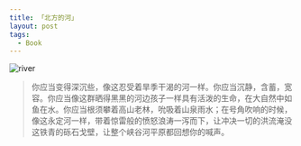 ```yaml
---
title: 「北方的河」
layout: post
tags:
  - Book
---
```




![river](http://static.simpledesktops.com/uploads/desktops/2014/04/15/Subtle_Ocean.jpg)

> 你应当变得深沉些，像这忍受着旱季干渴的河一样。你应当沉静，含蓄，宽容。你应当像这群晒得黑黑的河边孩子一样具有活泼的生命，在大自然中如鱼在水。你应当根须攀着高山老林，吮吸着山泉雨水；在号角吹响的时候，像这永定河一样，带着惊雷般的愤怒浪涛一泻而下，让冲决一切的洪流淹没这铁青的砾石戈壁，让整个峡谷河平原都回想你的喊声。